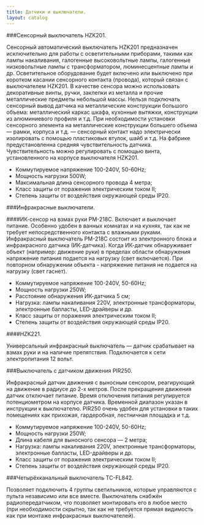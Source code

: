```yaml
---
title: Датчики и выключатели.
layout: catalog
---
```


###Сенсорный выключатель HZK201.

Сенсорный автоматический выключатель HZK201 предназначен исключительно для работы с осветительными приборами, такими как лампы накаливания, галогенные высоковольтные лампы, галогенные низковольтные лампы с трансформатором, люминесцентные лампы и др. Осветительное оборудование будет включено или выключено при коротком касании сенсорного контакта (провода), который связан с выключателем HZK201. В качестве сенсора можно использовать декоративные винты, ручки, заклепки из металла и прочие металлические предметы небольшой массы. Нельзя подключать сенсорный вывод датчика на металлические конструкции большого объема: металлический каркас шкафа, кухонные вытяжки, конструкции из алюминиевого профиля и т.д. При необходимости установки сенсорного элемента на металлические конструкции большего объема — рамки, корпуса и т.д. — сенсорный контакт надо электрически изолировать с помощью пластиковых втулок, шайб и т.д. На фабрике предустановленна средняя чувствительность датчика. Чувствительность можно регулировать с помощью винта, установленного на корпусе выключателя HZK201.

+ Коммутируемое напряжение 100-240V, 50-60Hz; 
+ Мощность нагрузки 500W; 
+ Максимальная длина сенсорного провода 4 метра; 
+ Класс защиты от поражения электрическим током II; 
+ Степень защиты от воздействия окружающей среды IP20.

###Инфракрасные выключатели.

####ИК-сенсор на взмах руки PM-218C.
Включает и выключает питание. Особенно удобен в ванных комнатах и на кухнях, так как не требует непосредственного контакта с влажными руками. Инфракрасный выключатель PM-218С состоит из электронного блока и инфракрасного датчика (ИК-датчика). Когда ИК-датчик обнаруживает объект (например: движение руки) в пределах области обнаружения напряжение питания подается на нагрузку (свет включается). При повторном обнаружении объекта - напряжение питания не подается на нагрузку (свет гаснет).

+ Коммутируемое напряжение 100-240V, 50-60Hz; 
+ Мощность нагрузки 250W; 
+ Расстояние обнаружения ИК-датчика 5 см; 
+ Нагрузка: лампы накаливания 220V, электронные трансформаторы, 
электронные балласты, LED-драйверы и др. 
+ Класс защиты от поражения электрическим током II; 
+ Степень защиты от воздействия окружающей среды IP20.





####HZK221.

Универсальный инфракрасный выключатель — датчик срабатывает на взмах руки и на наличие препятствия. Подключается к сети электропитания 12 вольт.

###Выключатель с датчиком движения PIR250.

Инфракрасный датчик движения с выносным сенсором, реагирующий на движение в радиусе до 2-х метров. После прекращения движения датчик отключает питание. Время отключения питания регулируется потенциометром на корпусе датчика. Временной диапазон указан в инструкции к выключателю. PIR250 очень удобен для установки в таких помещениях как прихожая, гардеробная, лестничная площадка и т.д.

+ Коммутируемое напряжение 100-240V, 50-60Hz; 
+ Мощность нагрузки 250W; 
+ Длина кабеля для выносного сенсора — 2 метра;
+ Нагрузка: лампы накаливания 220V, электронные трансформаторы, 
электронные балласты, LED-драйверы и др. 
+ Класс защиты от поражения электрическим током II; 
+ Степень защиты от воздействия окружающей среды IP20.

###Четырёхканальный выключатель TC-FL842.

Позволяет подключить 4 группы светильников, которые управляются с пульта независимо или все вместе. Выключатель снабжён радиопередатчиком, что позволяет монтировать его в любое место (при необходимости скрытно, так как не требуется прямая видимость как при монтаже инфракрасных выключателей).
